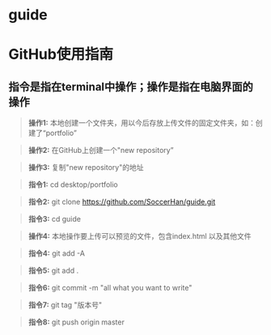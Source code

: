 # guide
# GitHub使用指南
## 指令是指在terminal中操作；操作是指在电脑界面的操作

> **操作1:** 本地创建一个文件夹，用以今后存放上传文件的固定文件夹，如：创建了“portfolio”

> **操作2:** 在GitHub上创建一个"new repository”

> **操作3:** 复制"new repository"的地址

> **指令1:** cd desktop/portfolio

> **指令2:** git clone https://github.com/SoccerHan/guide.git

> **指令3:** cd guide

> **操作4:** 本地操作要上传可以预览的文件，包含index.html 以及其他文件

> **指令4:** git add -A

> **指令5:** git add .

> **指令6:** git commit -m "all what you want to write"

> **指令7:** git tag "版本号"

> **指令8:** git push origin master
